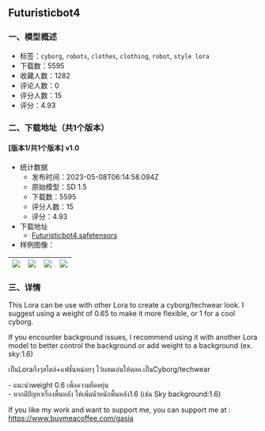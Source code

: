 ## Futuristicbot4
### 一、模型概述

- 标签：`cyborg`, `robots`, `clothes`, `clothing`, `robot`, `style lora`
- 下载数：5595
- 收藏人数：1282
- 评论人数：0
- 评分人数：15
- 评分：4.93

### 二、下载地址（共1个版本）

#### [版本1/共1个版本] v1.0

- 统计数据
  - 发布时间：2023-05-08T06:14:58.094Z
  - 原始模型：SD 1.5
  - 下载数：5595
  - 评分人数：15
  - 评分：4.93
- 下载地址
  - [Futuristicbot4.safetensors](https://civitai.com/api/download/models/65319)
- 样例图像：

| <img src="https://image.civitai.com/xG1nkqKTMzGDvpLrqFT7WA/e507d592-0861-4a44-b3f2-b33ab5ccdbd3/width=450/723862.jpeg" /> | <img src="https://image.civitai.com/xG1nkqKTMzGDvpLrqFT7WA/e9ed3479-2ca3-4e5f-be76-0bdb246af462/width=450/723210.jpeg" /> | <img src="https://image.civitai.com/xG1nkqKTMzGDvpLrqFT7WA/38251481-eb67-409d-9766-8a3dafafbedc/width=450/723872.jpeg" /> | <img src="https://image.civitai.com/xG1nkqKTMzGDvpLrqFT7WA/62fa8cc2-1c89-441b-aee1-71fcc66e9374/width=450/723209.jpeg" /> |
| ---- | ---- | ---- | ---- |


### 三、详情
<p>This Lora can be use with other Lora to create a cyborg/techwear look. I suggest using a weight of 0.65 to make it more flexible, or 1 for a cool cyborg.</p><p>If you encounter background issues, I recommend using it with another Lora model to better control the background or add weight to a background (ex. sky:1.6)</p><p></p><p>เป็นLoraกึ่งๆสไตล์+แฟชั่นหน่อยๆ ไว้ผสมเล่นให้ตลค.เป็นCyborg/techwear</p><p>- แนะนำweight 0.6 เพื่อความยืดหยุ่น<br />- หากมีปัญหาเรื่องพื้นหลัง ให้เพิ่มน้ำหนักพื้นหลัง1.6 (เช่น Sky background:1.6)</p><p></p><p>If you like my work and want to support me, you can support me at : <a target="_blank" rel="ugc" href="https://www.buymeacoffee.com/gasia">https://www.buymeacoffee.com/gasia</a><br /></p>